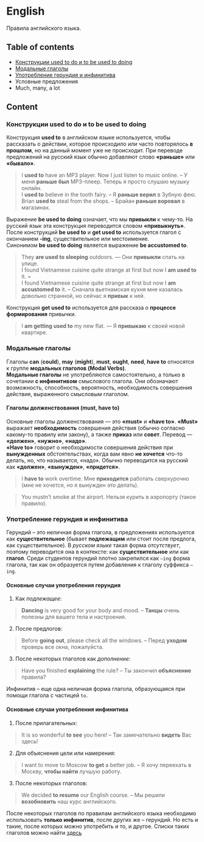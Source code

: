 # English
Правила английского языка.

## Table of contents

- [Конструкции used to do и to be used to doing](#Конструкции-used-to-do-и-to-be-used-to-doing)
- [Модальные глаголы](#Модальные-глаголы)
- [Употребление герундия и инфинитива](#Употребление-герундия-и-инфинитива)
- Условные предложения
- Much, many, a lot

## Content

### Конструкции used to do и to be used to doing

Конструкция __used to__ в английском языке используется, чтобы рассказать о действии, которое происходило или часто повторялось __в прошлом__, но на данный момент уже не происходит. При переводе предложений на русский язык обычно добавляют слово __«раньше»__ или __«бывало»__.

> I __used to__ have an MP3 player. Now I just listen to music online. – У меня __раньше был__ MP3-плеер. Теперь я просто слушаю музыку онлайн.  
I __used to__ believe in the tooth fairy. – Я __раньше верил__ в Зубную фею.  
Brian __used to__ steal from the shops. – Брайан __раньше воровал__ в магазинах.
  
Выражение __be used to doing__ означает, что мы __привыкли__ к чему-то. На русский язык эта конструкция переводится словом __«привыкнуть»__. После конструкций __be used to__ и __get used to__ используется глагол с окончанием __-ing__, существительное или местоимение.  
Синонимом __be used to doing__ является выражение __be accustomed to__.

> They __are used to sleeping__ outdoors. — Они __привыкли__ спать на улице.  
I found Vietnamese cuisine quite strange at first but now I __am used to__ it. =  
I found Vietnamese cuisine quite strange at first but now I __am accustomed to__ it. – Сначала вьетнамская кухня мне казалась довольно странной, но сейчас я __привык__ к ней.
  
Конструкция __get used to__ используется для рассказа о __процессе формирования__ привычки.

> I __am getting used to__ my new flat. — Я __привыкаю__ к своей новой квартире.

### Модальные глаголы

Глаголы __can__ (__could__), __may__ (__might__), __must__, __ought__, __need__, __have to__ относятся к группе __модальных глаголов (Modal Verbs)__.  
__Модальные глаголы__ не употребляются самостоятельно, а только в сочетании __с инфинитивом__ смыслового глагола. Они обозначают возможность, способность, вероятность, необходимость совершения действия, выраженного смысловым глаголом.

#### Глаголы долженствования (must, have to)

Основные глаголы долженствования — это __«must»__ и __«have to»__. __«Must»__ выражает __необходимость__ совершения действия (обычно согласно какому-то правилу или закону), а также __приказ__ или __совет__. Перевод — __«должен»__, __«нужно»__, __«надо»__.  
__«Have to»__ говорит о необходимости совершения действия при __вынужденных__ обстоятельствах, когда вам явно __не хочется__ что-то делать, но, что называется, «надо». Обычно переводится на русский как __«должен»__, __«вынужден»__, __«придется»__.

> I __have to__ work overtime.
Мне __приходится__ работать сверхурочно (мне не хочется, но я вынужден это делать).

> You mustn’t smoke at the airport.
Нельзя курить в аэропорту (такое правило).

### Употребление герундия и инфинитива

Герундий – это неличная форма глагола, в предложениях используется как __существительное__ (бывает __подлежащим__ или стоит после предлога, как существительное). В _русском языке_ такая форма _отсутствует_, поэтому переводится она в контексте: как __существительное__ или как __глагол__. Среди студентов герундий плотно закрепился как `–ing` форма глагола, так как он образуется путем добавления к глаголу суффикса `–ing`.

#### Основные случаи употребления герундия

1. Как _подлежащее_:

> __Dancing__ is very good for your body and mood. – __Танцы__ очень полезны для вашего тела и настроения.

2. После предлогов:

> Before __going out__, please check all the windows. – Перед __уходом__ проверь все окна, пожалуйста.

3. После некоторых глаголов как _дополнение_:

> Have you finished __explaining__ the rule? – Ты закончил __объяснение__ правила?

Инфинитив – еще одна неличная форма глагола, образующаяся при помощи глагола с частицей `to`.

#### Основные случаи употребления инфинитива

1. После прилагательных:

> It is so wonderful __to see__ you here! – Так замечательно __видеть__ Вас здесь!

2. Для объяснения цели или намерения:

> I want to move to Moscow __to get__ a better job. – Я хочу переехать в Москву, __чтобы найти__ лучшую работу.

3. После некоторых глаголов:

> We decided __to resume__ our English course. – Мы решили __возобновить__ наш курс английского.

После некоторых глаголов по правилам английского языка необходимо использовать __только инфинитив__, после других же – герундий. Но есть и такие, после которых можно употребить и то, и другое. Списки таких глаголов можно найти [здесь](https://engblog.ru/gerund-or-infinitive-verb-lists)

